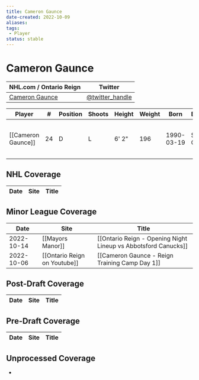 ```yaml
---
title: Cameron Gaunce
date-created: 2022-10-09
aliases: 
tags:
 - Player
status: stable
---
```


# Cameron Gaunce

NHL.com / Ontario Reign | Twitter
-|-
[Cameron Gaunce]() | [@twitter_handle](https://twitter.com/)

Player | \# | Position | Shoots | Height | Weight | Born | Birthplace | Draft 
-|-|-|-|-|-|-|-|-
[[Cameron Gaunce]] | 24 | D | L | 6' 2" | 196 | 1990-03-19 | Sudbury, ON, CAN | COL 2nd RD, 2008 (50th)



## NHL  Coverage
Date | Site |  Title
---|---|---



## Minor League Coverage
Date | Site |  Title
---|---|---
2022-10-14 | [[Mayors Manor]] | [[Ontario Reign - Opening Night Lineup vs Abbotsford Canucks]]
2022-10-06 | [[Ontario Reign on Youtube]] | [[Cameron Gaunce - Reign Training Camp Day 1]]



## Post-Draft Coverage
Date | Site |  Title
---|---|---



## Pre-Draft Coverage
Date | Site |  Title
---|---|---


## Unprocessed Coverage
- 
